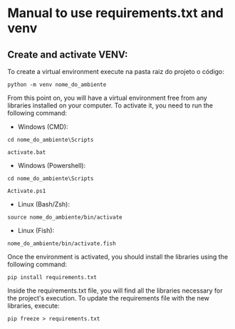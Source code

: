 # Manual to use requirements.txt and venv
## Create and activate VENV:
To create a virtual environment execute na pasta raiz do projeto o código:

```
python -m venv nome_do_ambiente
```

From this point on, you will have a virtual environment free from any libraries installed on your computer. To activate it, you need to run the following command:
* Windows (CMD):
```
cd nome_do_ambiente\Scripts
```
```
activate.bat
```

* Windows (Powershell):
```
cd nome_do_ambiente\Scripts
```
```
Activate.ps1
```
* Linux (Bash/Zsh):
```
source nome_do_ambiente/bin/activate
```
* Linux (Fish):
```
nome_do_ambiente/bin/activate.fish
```

Once the environment is activated, you should install the libraries using the following command:
```
pip install requirements.txt
```
Inside the requirements.txt file, you will find all the libraries necessary for the project's execution. To update the requirements file with the new libraries, execute:
```
pip freeze > requirements.txt
```
